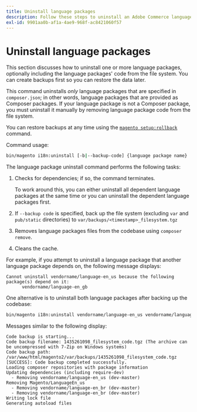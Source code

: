 ```yaml
---
title: Uninstall language packages
description: Follow these steps to uninstall an Adobe Commerce language package.
exl-id: 9901aa0b-af1a-4ae9-968f-ac8421060f57
---
```

# Uninstall language packages

This section discusses how to uninstall one or more language packages, optionally including the language packages' code from the file system. You can create backups first so you can restore the data later.

This command uninstalls *only* language packages that are specified in `composer.json`; in other words, language packages that are provided as Composer packages. If your language package is not a Composer package, you must uninstall it manually by removing language package code from the file system.

You can restore backups at any time using the [`magento setup:rollback`](uninstall-modules.md#roll-back-the-file-system-database-or-media-files) command.

Command usage:

```bash
bin/magento i18n:uninstall [-b|--backup-code] {language package name} ... {language package name}
```

The language package uninstall command performs the following tasks:

1. Checks for dependencies; if so, the command terminates.

   To work around this, you can either uninstall all dependent language packages at the same time or you can uninstall the dependent language packages first.

1. If `--backup code` is specified, back up the file system (excluding `var` and `pub/static` directories) to `var/backups/<timestamp>_filesystem.tgz`
1. Removes language packages files from the codebase using `composer remove`.
1. Cleans the cache.

For example, if you attempt to uninstall a language package that another language package depends on, the following message displays:

```
Cannot uninstall vendorname/language-en_us because the following package(s) depend on it:
      vendorname/language-en_gb
```

One alternative is to uninstall both language packages after backing up the codebase:

```bash
bin/magento i18n:uninstall vendorname/language-en_us vendorname/language-en_gb --backup-code
```

Messages similar to the following display:

```
Code backup is starting...
Code backup filename: 1435261098_filesystem_code.tgz (The archive can be uncompressed with 7-Zip on Windows systems)
Code backup path: /var/www/html/magento2/var/backups/1435261098_filesystem_code.tgz
[SUCCESS]: Code backup completed successfully.
Loading composer repositories with package information
Updating dependencies (including require-dev)
  - Removing vendorname/language-en_us (dev-master)
Removing Magento/LanguageEn_us
  - Removing vendorname/language-en_br (dev-master)
  - Removing vendorname/language-en_br (dev-master)
Writing lock file
Generating autoload files
```
